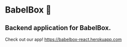 # BabelBox 🤡
## Backend application for BabelBox. 
Check out our app! https://babelbox-react.herokuapp.com

